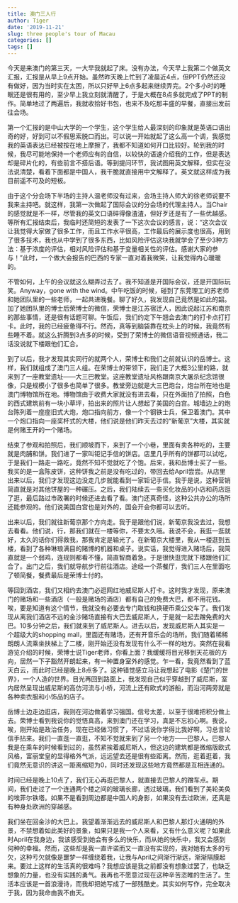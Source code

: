 ```yaml
---
title: 澳门三人行
author: Tiger
date: '2019-11-21'
slug: three people's tour of Macau
categories: []
tags: []
---
```


今天是来澳门的第三天，一大早我就起了床。没有办法，今天早上我第二个做英文汇报，汇报是从早上9点开始。虽然昨天晚上忙到了凌晨近4点，但PPT仍然还没有做好，因为当时实在太困，所以只好早上6点多起来继续弄完。2个多小时的睡眠还是很有用的，至少早上我立刻就清醒了，于是大概在8点多就完成了PPT的制作。简单地过了两遍后，我就收拾好书包，也来不及吃那丰盛的早餐，直接出发前往会场。

第一个汇报的是中山大学的一个学生，这个学生给人最深刻的印象就是英语口语出奇的好，好到可以不假思索脱口而出。可以说一开始就起了这么高一个调，我感觉我的英语表达已经被按在地上摩擦了，我都不知道如何开口比较好。轮到我的时候，我尽可能地保持一个老师应有的自信，以较快的语速介绍我的工作，但是表达却是碎片化的，有些前言不搭后语。等到提问环节，我试图用英文解释，但实在没法说清楚，看着下面都是中国人，我干脆就直接用中文解释了。英文就这样成为我目前遥不可及的短板。

由于这个分会场下半场的主持人温老师没有过来，会场主持人师大的徐老师说要不我来主持吧。就这样，我第一次做起了国际会议的分会场的代理主持人。当Chair的感觉就是不一样，尽管我的英文口语碎得像渣渣，但好歹还是有了一些优越感。等所有汇报结束后，我临时还简短的发表了一下这次会议的感言，说：“这次会议让我觉得大家做了很多工作，而且工作水平很高，工作最后的展示度也很高，用到了很多技术，我也从中学到了很多东西，比如风险评估这块我就学会了至少3种方法：基于浓度的评估，相对风险评估和基于变量相关性的评估。感谢大家的参与！”此时，一个做大会报告的巴西的专家一直对着我微笑，让我觉得内心暖暖的。

不管如何，上午的会议就这么糊弄过去了。我不知道是开国际会议，还是开国际玩笑。Anyway，gone with the wind。中午吃饭的时候，碰到了东莞理工的苏老师和她团队里的一些老师，一起共进晚餐。聊了好久，我发现自己竟然是如此的韶。加了她团队里的博士后荣博士的微信，荣博士是江苏宿迁人，因此说起江苏和南京的那些事情，还是很有话题可聊。午饭后，我们约定下午翘会去澳门的打卡点打打卡。此时，我的已经疲惫得不行。然而，真等到脑袋靠在枕头上的时候，我竟然有些睡不着。就这么折腾到3点多的时候，受到了荣博士的微信语音视频通话，我二话没说就下楼跟他们汇合。

到了以后，我才发现其实同行的就两个人，荣博士和我们之前就认识的岳博士。这样，我们就组成了澳门三人组。在荣博士的带领下，我们走了大概3公里的路，就来到了一座教堂遗址——大三巴教堂。这座教堂遗址风格跟南京大屠杀纪念馆很像，只是规模小了很多也简单了很多。教堂旁边就是大三巴炮台，炮台所在地也是澳门博物馆所在地。博物馆由于收费大家就没有进去看，只在外面拍了拍照，白色的西式建筑前有一块小草坪，拍出来的照片让人想起了美国的白宫。城墙边上的炮台陈列着一座座旧式大炮，炮口指向前方，像一个个钢铁士兵，保卫着澳门。其中一个炮口指向一座奖杯式的大楼，他们说是他们昨天去过的“新葡京”大楼，其实就是何赌王开的一个赌场。

结束了参观和拍照后，我们顺坡而下，来到了一个小巷，里面有卖各种吃的，主要就是肉脯和饼。我们进了一家叫钜记手信的饼店。店里几乎所有的饼都可以试吃，于是我们一路走一路吃，竟然不知不觉就吃了个饱。后来，我和岳博士买了一些。我买的是一盒陈皮饼，这种饼我之前是没有吃过的，带回去给April尝尝。从店里出来以后，我们才发现这边没走几步就能看到一家钜记手信。我于是说，这种营销简直就是对其他饼屋的一种碾压。之后，我们陆续去一些买化妆品的小店和药店逛了逛，最后路过市政署的时候还进去看了看。澳门还真奇怪，这种公共办公的场所还能参观的。他们说美国白宫也是对外的，国会开会你都可以去听。

出来以后，我们就往新葡京那个方向走。我于是跟他们说，新葡京我没去过，我想去看看。他们说，行，那我们就在一楼等你，不要太久哦。我说不会，我逛一逛就好，太久的话你们得救我，那我肯定是输光了。在新葡京大楼里，我从一楼逛到五楼，看到了各种琳琅满目的赌博的机器和桌子。说实话，我觉得进入赌场后，我简直就是一个弱鸡，连规则都看不懂，简直智商着急。于是很快逛完就下楼跟他们汇合了。出门之后，我们就导航步行前往酒店。途经一个茶餐厅，我们三人在里面吃了顿简餐，餐费最后是荣博士付的。

等回到酒店，我们又相约去澳门必逛网红地威尼斯人打卡。这时我才发现，原来澳门的赌场和一些酒店（一般是赌场的酒店）都有自己的免费大巴，都不用花钱。唉，要是知道有这个情节，我就没有必要去专门取钱和换硬币乘公交车了。我们发现从离我们酒店不远的金沙赌场直接有大巴去威尼斯人，于是就一起去蹭免费的大巴。10多分钟之后，我们就来到了威尼斯人。进去以后，发现威尼斯人其实是一个超级大的shopping mall，里面还有赌场，还有开音乐会的场所。我们随着稀稀朗朗人流乘坐扶梯上了二楼，刚开始还没有发现有什么不一样的地方。突然在我看游览介绍的时候，荣博士说Tiger老师，你看上面？我缓缓将目光移到天花板的方向，居然一下子豁然开朗起来，有一种置身室外的感觉。乍一看，我竟然看到了蓝天白云，而此时已经是晚上8点多了。这种错觉感立马让我想起了电影《楚门的世界》，一个人造的世界。目光再回到路面上，我发现自己似乎穿越到了威尼斯，室内居然呈现出威尼斯的高仿河流与小桥，河流上还有欧式的游船，而沿河两旁就是各种卖衣服和小饰品的店子。

岳博士边走边逛店，我则在河边做着学习强国。信号太差，以至于很难把积分做上去。荣博士看到我说你的觉悟真高，来到澳门还在学习，真是不忘初心啊。我说，唉，刚开始是政治任务，现在已经做习惯了，不过话说你学得比我好啊，习总言论信手拈来。我们一直逛一直逛，不知不觉就来到了另一个地方——巴黎人。巴黎人我是在乘车的时候看到过的，虽然紧挨着威尼斯人，但这边的建筑都是微缩版欧式风格，富丽堂皇的显得格外气派，远远望去还是很有些距离。然而，逛着逛着，我们竟然无意识的讲这一距离缩短为0，同时还发现这些地方竟然都是互相连通的。

时间已经是晚上10点了，我们无心再逛巴黎人，就直接去巴黎人的蹭车点。期间，我们走过了一个连通两个楼之间的玻璃长廊，透过玻璃，我们看到了美轮美奂的埃菲尔铁塔。如果不是看到周边都是中国人的身影，如果没有去过欧洲，还真是有种身处欧洲的穿越感。

我们坐在回金沙的大巴上。我望着渐渐远去的威尼斯人和巴黎人那灯火通明的外景，不禁想着如此美好的景象，如果只是我一个人来看，又有什么意义呢？如果此时April在我身边，我该感受到她会有多么的快乐，而从她的快乐中，我又会感到何种的幸福。然而，这些却是我一直许诺而又一直没有实现的，我对她有太多的亏欠，这种亏欠就像是噩梦一样缠绕着我，让我与April之间渐行渐远，渐渐隔膜起来。要过上这样的生活真的很难吗？我想应该是我之前都没有想象过罢了，也缺乏想象的力量，也没有实践的勇气。我再也不愿意过现在这种辛苦恣睢的生活了。生活本应该是一首浪漫诗，而我却把她写成了一部残酷史。其实如何写作，完全取决于我，因为我命由我不由天。

